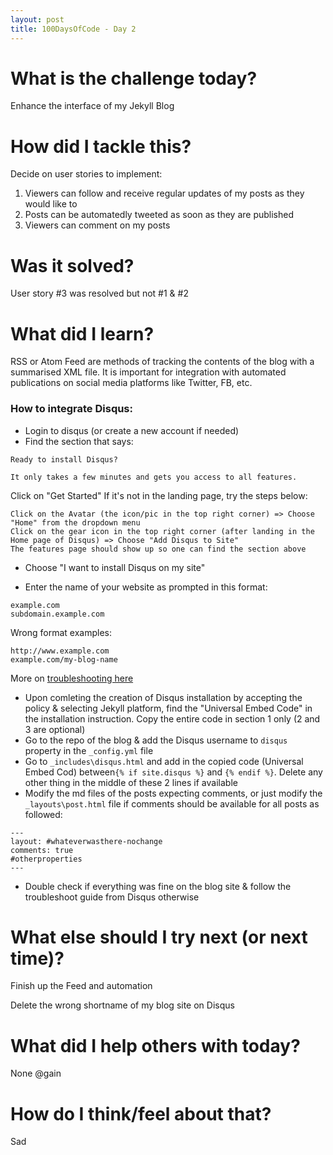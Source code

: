 ```yaml
---
layout: post
title: 100DaysOfCode - Day 2
---
```

# What is the challenge today?
Enhance the interface of my Jekyll Blog

# How did I tackle this?
Decide on user stories to implement:
1. Viewers can follow and receive regular updates of my posts as they would like to
2. Posts can be automatedly tweeted as soon as they are published
3. Viewers can comment on my posts

# Was it solved?
User story #3 was resolved but not #1 & #2

# What did I learn?
RSS or Atom Feed are methods of tracking the contents of the blog with a summarised XML file. 
It is important for integration with automated publications on social media platforms like Twitter, FB, etc.

### How to integrate Disqus:
- Login to disqus (or create a new account if needed)
-  Find the section that says:

```
Ready to install Disqus?

It only takes a few minutes and gets you access to all features.
```

Click on "Get Started"
If it's not in the landing page, try the steps below:

```
Click on the Avatar (the icon/pic in the top right corner) => Choose "Home" from the dropdown menu
Click on the gear icon in the top right corner (after landing in the Home page of Disqus) => Choose "Add Disqus to Site" 
The features page should show up so one can find the section above
```

- Choose "I want to install Disqus on my site"

- Enter the name of your website as prompted in this format:

```
example.com 
subdomain.example.com
```
Wrong format examples:

```
http://www.example.com 
example.com/my-blog-name
```

More on [troubleshooting here](https://help.disqus.com/customer/portal/articles/472007-i-m-receiving-the-message-%22we-were-unable-to-load-disqus-%22)

- Upon comleting the creation of Disqus installation by accepting the policy & selecting Jekyll platform, 
find the "Universal Embed Code" in the installation instruction. Copy the entire code in section 1 only (2 and 3 are optional)
- Go to the repo of the blog & add the Disqus username to `disqus` property in the `_config.yml` file
- Go to `_includes\disqus.html` and add in the copied code (Universal Embed Cod) between`{% if site.disqus %}` and `{% endif %}`.
Delete any other thing in the middle of these 2 lines if available
- Modify the md files of the posts expecting comments, or just modify the `_layouts\post.html` file if comments should be available for all posts as followed:

```
---
layout: #whateverwasthere-nochange
comments: true
#otherproperties
---
```
- Double check if everything was fine on the blog site & follow the troubleshoot guide from Disqus otherwise

# What else should I try next (or next time)?
Finish up the Feed and automation

Delete the wrong shortname of my blog site on Disqus

# What did I help others with today?
None @gain

# How do I think/feel about that?
Sad
